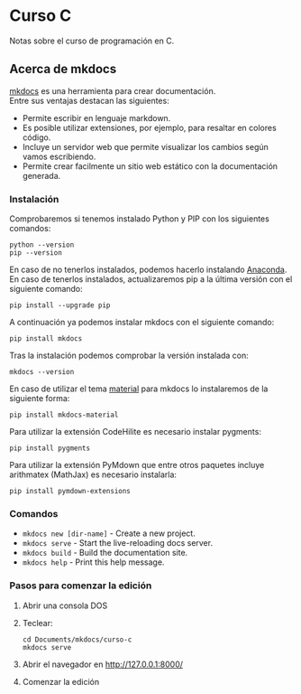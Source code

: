 # Curso C

Notas sobre el curso de programación en C.

## Acerca de mkdocs

[mkdocs](http://www.mkdocs.org) es una herramienta para crear documentación.  
Entre sus ventajas destacan las siguientes:

* Permite escribir en lenguaje markdown.
* Es posible utilizar extensiones, por ejemplo, para resaltar en colores código.
* Incluye un servidor web que permite visualizar los cambios según vamos escribiendo.
* Permite crear facilmente un sitio web estático con la documentación generada.

### Instalación

Comprobaremos si tenemos instalado Python y PIP con los siguientes comandos:

	python --version
	pip --version

En caso de no tenerlos instalados, podemos hacerlo instalando [Anaconda](https://anaconda.org/). En caso de tenerlos instalados, actualizaremos pip a la última versión con el siguiente comando:

	pip install --upgrade pip

A continuación ya podemos instalar mkdocs con el siguiente comando:

	pip install mkdocs

Tras la instalación podemos comprobar la versión instalada con:

	mkdocs --version 

En caso de utilizar el tema [material](https://squidfunk.github.io/mkdocs-material/) para mkdocs lo instalaremos de la siguiente forma:

	pip install mkdocs-material

Para utilizar la extensión CodeHilite es necesario instalar pygments:

	pip install pygments

Para utilizar la extensión PyMdown que entre otros paquetes incluye arithmatex (MathJax) es necesario instalarla:

	pip install pymdown-extensions

### Comandos

* `mkdocs new [dir-name]` - Create a new project.
* `mkdocs serve` - Start the live-reloading docs server.
* `mkdocs build` - Build the documentation site.
* `mkdocs help` - Print this help message.

### Pasos para comenzar la edición

1. 	Abrir una consola DOS
2. 	Teclear:  

		cd Documents/mkdocs/curso-c
		mkdocs serve

3.  Abrir el navegador en http://127.0.0.1:8000/
4.  Comenzar la edición